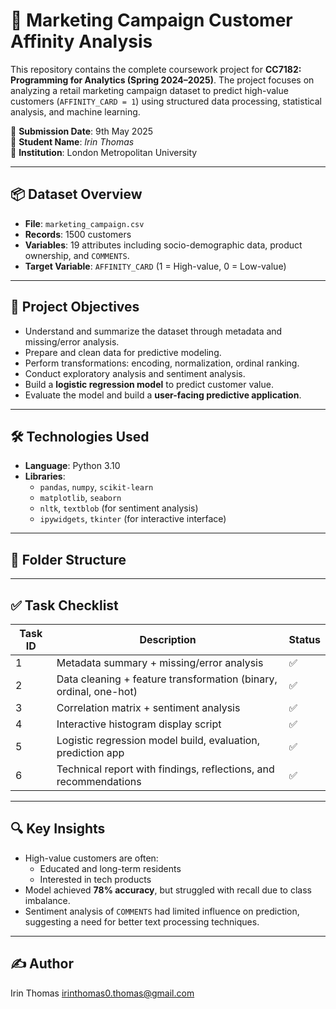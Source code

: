 # 🧠 Marketing Campaign Customer Affinity Analysis

This repository contains the complete coursework project for **CC7182: Programming for Analytics (Spring 2024–2025)**. The project focuses on analyzing a retail marketing campaign dataset to predict high-value customers (`AFFINITY_CARD = 1`) using structured data processing, statistical analysis, and machine learning.

📅 **Submission Date**: 9th May 2025  
👤 **Student Name**: *Irin Thomas*  
🏫 **Institution**: London Metropolitan University

---

## 📦 Dataset Overview

- **File**: `marketing_campaign.csv`
- **Records**: 1500 customers
- **Variables**: 19 attributes including socio-demographic data, product ownership, and `COMMENTS`.
- **Target Variable**: `AFFINITY_CARD` (1 = High-value, 0 = Low-value)

---

## 🎯 Project Objectives

- Understand and summarize the dataset through metadata and missing/error analysis.
- Prepare and clean data for predictive modeling.
- Perform transformations: encoding, normalization, ordinal ranking.
- Conduct exploratory analysis and sentiment analysis.
- Build a **logistic regression model** to predict customer value.
- Evaluate the model and build a **user-facing predictive application**.

---

## 🛠️ Technologies Used

- **Language**: Python 3.10
- **Libraries**:
  - `pandas`, `numpy`, `scikit-learn`
  - `matplotlib`, `seaborn`
  - `nltk`, `textblob` (for sentiment analysis)
  - `ipywidgets`, `tkinter` (for interactive interface)

---

## 📂 Folder Structure


---

## ✅ Task Checklist

| Task ID | Description                                                             | Status |
|--------|-------------------------------------------------------------------------|--------|
| 1      | Metadata summary + missing/error analysis                               | ✅     |
| 2      | Data cleaning + feature transformation (binary, ordinal, one-hot)       | ✅     |
| 3      | Correlation matrix + sentiment analysis                                 | ✅     |
| 4      | Interactive histogram display script                                    | ✅     |
| 5      | Logistic regression model build, evaluation, prediction app             | ✅     |
| 6      | Technical report with findings, reflections, and recommendations        | ✅     |

---

## 🔍 Key Insights

- High-value customers are often:
  - Educated and long-term residents
  - Interested in tech products
- Model achieved **78% accuracy**, but struggled with recall due to class imbalance.
- Sentiment analysis of `COMMENTS` had limited influence on prediction, suggesting a need for better text processing techniques.

---
## ✍️ Author
Irin Thomas
irinthomas0.thomas@gmail.com 
